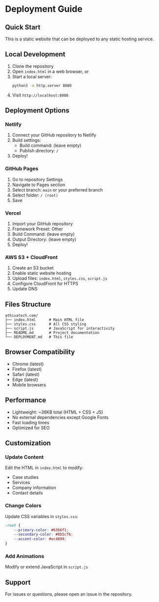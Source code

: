 # Deployment Guide

## Quick Start

This is a static website that can be deployed to any static hosting service.

## Local Development

1. Clone the repository
2. Open `index.html` in a web browser, or
3. Start a local server:
   ```bash
   python3 -m http.server 8080
   ```
4. Visit `http://localhost:8080`

## Deployment Options

### Netlify

1. Connect your GitHub repository to Netlify
2. Build settings:
   - Build command: (leave empty)
   - Publish directory: `/`
3. Deploy!

### GitHub Pages

1. Go to repository Settings
2. Navigate to Pages section
3. Select branch: `main` or your preferred branch
4. Select folder: `/ (root)`
5. Save

### Vercel

1. Import your GitHub repository
2. Framework Preset: Other
3. Build Command: (leave empty)
4. Output Directory: (leave empty)
5. Deploy!

### AWS S3 + CloudFront

1. Create an S3 bucket
2. Enable static website hosting
3. Upload files: `index.html`, `styles.css`, `script.js`
4. Configure CloudFront for HTTPS
5. Update DNS

## Files Structure

```
athivatech.com/
├── index.html      # Main HTML file
├── styles.css      # All CSS styling
├── script.js       # JavaScript for interactivity
├── README.md       # Project documentation
└── DEPLOYMENT.md   # This file
```

## Browser Compatibility

- Chrome (latest)
- Firefox (latest)
- Safari (latest)
- Edge (latest)
- Mobile browsers

## Performance

- Lightweight: ~36KB total (HTML + CSS + JS)
- No external dependencies except Google Fonts
- Fast loading times
- Optimized for SEO

## Customization

### Update Content
Edit the HTML in `index.html` to modify:
- Case studies
- Services
- Company information
- Contact details

### Change Colors
Update CSS variables in `styles.css`:
```css
:root {
    --primary-color: #6366f1;
    --secondary-color: #8b5cf6;
    --accent-color: #ec4899;
}
```

### Add Animations
Modify or extend JavaScript in `script.js`

## Support

For issues or questions, please open an issue in the repository.
